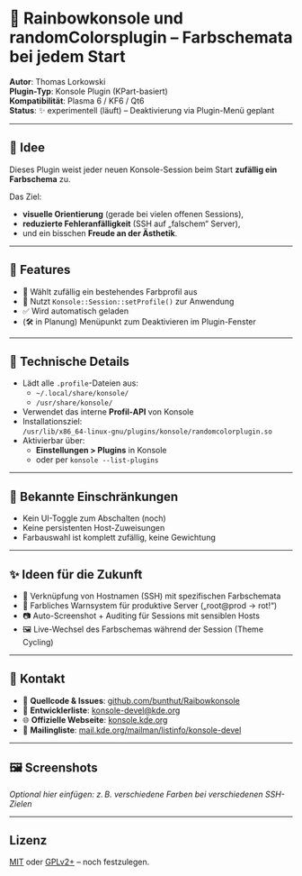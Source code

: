 # 🎲 Rainbowkonsole und randomColorsplugin – Farbschemata bei jedem Start

**Autor**: Thomas Lorkowski  
**Plugin-Typ**: Konsole Plugin (KPart-basiert)  
**Kompatibilität**: Plasma 6 / KF6 / Qt6  
**Status**: ✨ experimentell (läuft) – Deaktivierung via Plugin-Menü geplant

---

## 🧠 Idee

Dieses Plugin weist jeder neuen Konsole-Session beim Start **zufällig ein Farbschema** zu.

Das Ziel:  
- **visuelle Orientierung** (gerade bei vielen offenen Sessions),
- **reduzierte Fehleranfälligkeit** (SSH auf „falschem“ Server),
- und ein bisschen **Freude an der Ästhetik**.

---

## 🚀 Features

- 🎲 Wählt zufällig ein bestehendes Farbprofil aus
- 🎨 Nutzt `Konsole::Session::setProfile()` zur Anwendung
- ✅ Wird automatisch geladen
- (🛠️ in Planung) Menüpunkt zum Deaktivieren im Plugin-Fenster

---

## 🔧 Technische Details

- Lädt alle `.profile`-Dateien aus:
  - `~/.local/share/konsole/`
  - `/usr/share/konsole/`
- Verwendet das interne **Profil-API** von Konsole
- Installationsziel:  
  `/usr/lib/x86_64-linux-gnu/plugins/konsole/randomcolorplugin.so`
- Aktivierbar über:
  - **Einstellungen > Plugins** in Konsole
  - oder per `konsole --list-plugins`

---

## 🐞 Bekannte Einschränkungen

- Kein UI-Toggle zum Abschalten (noch)
- Keine persistenten Host-Zuweisungen
- Farbauswahl ist komplett zufällig, keine Gewichtung

---

## ✨ Ideen für die Zukunft

- 🔗 Verknüpfung von Hostnamen (SSH) mit spezifischen Farbschemata
- 🧠 Farbliches Warnsystem für produktive Server („root@prod → rot!“)
- 📷 Auto-Screenshot + Auditing für Sessions mit sensiblen Hosts
- 🖼️ Live-Wechsel des Farbschemas während der Session (Theme Cycling)

---

## 📩 Kontakt

- 🔧 **Quellcode & Issues**: [github.com/bunthut/Raibowkonsole](https://github.com/bunthut/Raibowkonsole)
- 📨 **Entwicklerliste**: [konsole-devel@kde.org](mailto:konsole-devel@kde.org)
- 🌐 **Offizielle Webseite**: [konsole.kde.org](https://konsole.kde.org)
- 💬 **Mailingliste**: [mail.kde.org/mailman/listinfo/konsole-devel](https://mail.kde.org/mailman/listinfo/konsole-devel)

---

## 🖼️ Screenshots

_Optional hier einfügen: z. B. verschiedene Farben bei verschiedenen SSH-Zielen_

---

## Lizenz

[MIT](https://opensource.org/licenses/MIT) oder [GPLv2+](https://www.gnu.org/licenses/gpl-2.0.html) – noch festzulegen.
